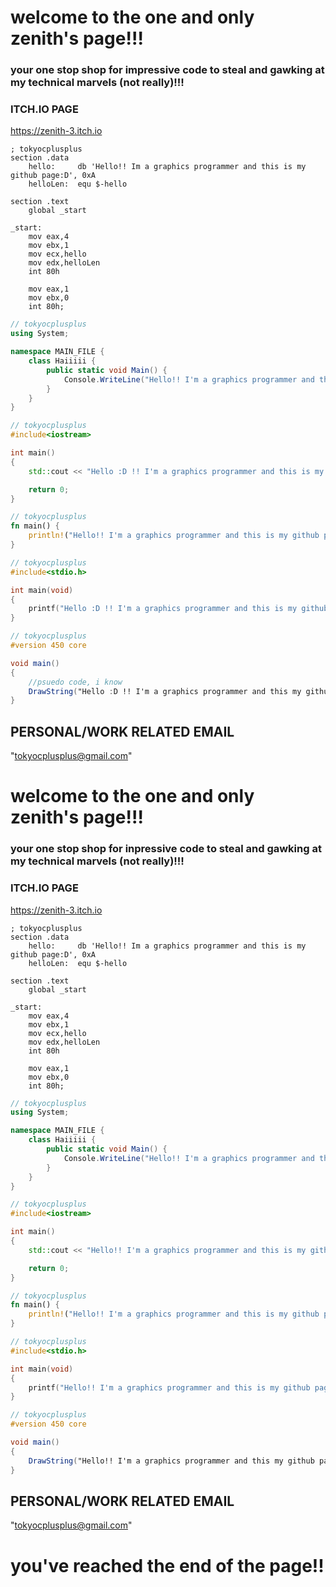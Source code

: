 # welcome to the one and only zenith's page!!!
### your one stop shop for impressive code to steal and gawking at my technical marvels (not really)!!!

### ITCH.IO PAGE
https://zenith-3.itch.io

```assembly
; tokyocplusplus
section .data
	hello:     db 'Hello!! Im a graphics programmer and this is my github page:D', 0xA
	helloLen:  equ $-hello

section .text
	global _start

_start:
	mov eax,4
	mov ebx,1 
	mov ecx,hello        
	mov edx,helloLen
	int 80h

	mov eax,1            
	mov ebx,0            
	int 80h;
```
```Cs
// tokyocplusplus
using System;

namespace MAIN_FILE {
	class Haiiiii {
		public static void Main() {
			Console.WriteLine("Hello!! I'm a graphics programmer and this is my github page!!!:D")
		}
	}
}
```
```C++
// tokyocplusplus
#include<iostream>

int main()
{
    std::cout << "Hello :D !! I'm a graphics programmer and this is my github page!";

    return 0;
}
```
```rust
// tokyocplusplus
fn main() {
    println!("Hello!! I'm a graphics programmer and this is my github page:D");
}
```
```C
// tokyocplusplus
#include<stdio.h>

int main(void)
{
    printf("Hello :D !! I'm a graphics programmer and this is my github page!";
}
```
```GLSL
// tokyocplusplus
#version 450 core

void main()
{
	//psuedo code, i know
    DrawString("Hello :D ǃǃ I'm a graphics programmer and this my github pageǃ");
}
```

## PERSONAL/WORK RELATED EMAIL
"tokyocplusplus@gmail.com"





# welcome to the one and only zenith's page!!!
### your one stop shop for inpressive code to steal and gawking at my technical marvels (not really)!!!

### ITCH.IO PAGE
https://zenith-3.itch.io

```assembly
; tokyocplusplus
section .data
	hello:     db 'Hello!! Im a graphics programmer and this is my github page:D', 0xA
	helloLen:  equ $-hello

section .text
	global _start

_start:
	mov eax,4
	mov ebx,1 
	mov ecx,hello        
	mov edx,helloLen
	int 80h

	mov eax,1            
	mov ebx,0            
	int 80h;
```
```Cs
// tokyocplusplus
using System;

namespace MAIN_FILE {
	class Haiiiii {
		public static void Main() {
			Console.WriteLine("Hello!! I'm a graphics programmer and this is my github page!!!~~~ :3!!!")
		}
	}
}
```
```C++
// tokyocplusplus
#include<iostream>

int main()
{
    std::cout << "Hello!! I'm a graphics programmer and this is my github page!";

    return 0;
}
```
```rust
// tokyocplusplus
fn main() {
    println!("Hello!! I'm a graphics programmer and this is my github page:D");
}
```
```C
// tokyocplusplus
#include<stdio.h>

int main(void)
{
    printf("Hello!! I'm a graphics programmer and this is my github page!";
}
```
```GLSL
// tokyocplusplus
#version 450 core

void main()
{
    DrawString("Helloǃǃ I'm a graphics programmer and this my github pageǃ");
}
```

## PERSONAL/WORK RELATED EMAIL
"tokyocplusplus@gmail.com"






# you've reached the end of the page!!
